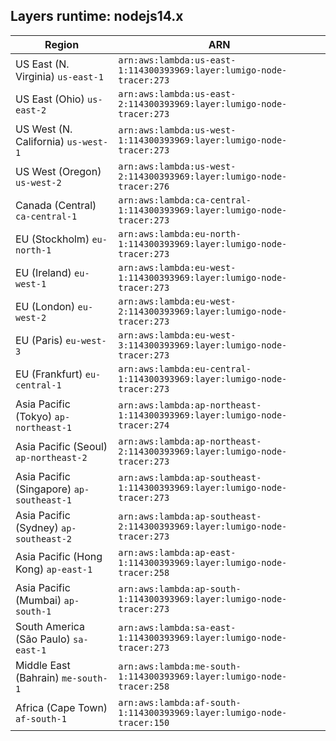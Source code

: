 Layers runtime: nodejs14.x
----
| Region | ARN |
| --- | --- |
|US East (N. Virginia)  `us-east-1`|`arn:aws:lambda:us-east-1:114300393969:layer:lumigo-node-tracer:273`|
|US East (Ohio)  `us-east-2`|`arn:aws:lambda:us-east-2:114300393969:layer:lumigo-node-tracer:273`|
|US West (N. California)  `us-west-1`|`arn:aws:lambda:us-west-1:114300393969:layer:lumigo-node-tracer:273`|
|US West (Oregon)  `us-west-2`|`arn:aws:lambda:us-west-2:114300393969:layer:lumigo-node-tracer:276`|
|Canada (Central)  `ca-central-1`|`arn:aws:lambda:ca-central-1:114300393969:layer:lumigo-node-tracer:273`|
|EU (Stockholm)  `eu-north-1`|`arn:aws:lambda:eu-north-1:114300393969:layer:lumigo-node-tracer:273`|
|EU (Ireland)  `eu-west-1`|`arn:aws:lambda:eu-west-1:114300393969:layer:lumigo-node-tracer:273`|
|EU (London)  `eu-west-2`|`arn:aws:lambda:eu-west-2:114300393969:layer:lumigo-node-tracer:273`|
|EU (Paris)  `eu-west-3`|`arn:aws:lambda:eu-west-3:114300393969:layer:lumigo-node-tracer:273`|
|EU (Frankfurt)  `eu-central-1`|`arn:aws:lambda:eu-central-1:114300393969:layer:lumigo-node-tracer:273`|
|Asia Pacific (Tokyo)  `ap-northeast-1`|`arn:aws:lambda:ap-northeast-1:114300393969:layer:lumigo-node-tracer:274`|
|Asia Pacific (Seoul)  `ap-northeast-2`|`arn:aws:lambda:ap-northeast-2:114300393969:layer:lumigo-node-tracer:273`|
|Asia Pacific (Singapore)  `ap-southeast-1`|`arn:aws:lambda:ap-southeast-1:114300393969:layer:lumigo-node-tracer:273`|
|Asia Pacific (Sydney)  `ap-southeast-2`|`arn:aws:lambda:ap-southeast-2:114300393969:layer:lumigo-node-tracer:273`|
|Asia Pacific (Hong Kong)  `ap-east-1`|`arn:aws:lambda:ap-east-1:114300393969:layer:lumigo-node-tracer:258`|
|Asia Pacific (Mumbai)  `ap-south-1`|`arn:aws:lambda:ap-south-1:114300393969:layer:lumigo-node-tracer:273`|
|South America (São Paulo)  `sa-east-1`|`arn:aws:lambda:sa-east-1:114300393969:layer:lumigo-node-tracer:273`|
|Middle East (Bahrain)  `me-south-1`|`arn:aws:lambda:me-south-1:114300393969:layer:lumigo-node-tracer:258`|
|Africa (Cape Town)  `af-south-1`|`arn:aws:lambda:af-south-1:114300393969:layer:lumigo-node-tracer:150`|
